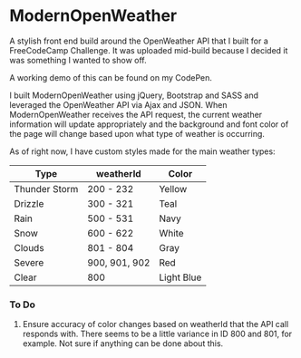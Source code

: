 # ModernOpenWeather
A stylish front end build around the OpenWeather API that I built for a FreeCodeCamp Challenge.
It was uploaded mid-build because I decided it was something I wanted to show off.

A working demo of this can be found on my CodePen.

I built ModernOpenWeather using jQuery, Bootstrap and SASS and leveraged the OpenWeather API via Ajax and JSON.
When ModernOpenWeather receives the API request, the current weather information will update appropriately and
the background and font color of the page will change based upon what type of weather is occurring.

As of right now, I have custom styles made for the main weather types:

Type | weatherId | Color
-----|-----------|------
Thunder Storm | 200 - 232     | Yellow
Drizzle       | 300 - 321     | Teal
Rain          | 500 - 531     | Navy
Snow          | 600 - 622     | White
Clouds        | 801 - 804     | Gray
Severe        | 900, 901, 902 | Red
Clear         | 800           | Light Blue

### To Do
1. Ensure accuracy of color changes based on weatherId that the API call responds with. There seems to be a little
variance in ID 800 and 801, for example. Not sure if anything can be done about this.
